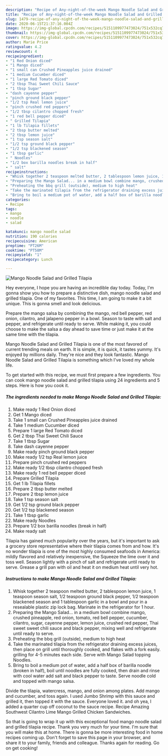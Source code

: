 ```yaml
---
description: "Recipe of Any-night-of-the-week Mango Noodle Salad and Grilled Tilapia"
title: "Recipe of Any-night-of-the-week Mango Noodle Salad and Grilled Tilapia"
slug: 1479-recipe-of-any-night-of-the-week-mango-noodle-salad-and-grilled-tilapia
date: 2020-06-15T21:37:16.004Z
image: https://img-global.cpcdn.com/recipes/5151109977473024/751x532cq70/mango-noodle-salad-and-grilled-tilapia-recipe-main-photo.jpg
thumbnail: https://img-global.cpcdn.com/recipes/5151109977473024/751x532cq70/mango-noodle-salad-and-grilled-tilapia-recipe-main-photo.jpg
cover: https://img-global.cpcdn.com/recipes/5151109977473024/751x532cq70/mango-noodle-salad-and-grilled-tilapia-recipe-main-photo.jpg
author: Marie Price
ratingvalue: 4.2
reviewcount: 4
recipeingredient:
- "1 Red Onion diced"
- "1 Mango diced"
- "1 small can Crushed Pineapples juice drained"
- "1 medium Cucumber diced"
- "1 large Red Tomato diced"
- "2 tbsp Thai Sweet Chili Sauce"
- "1 tbsp Sugar"
- "dash cayenne pepper"
- "pinch ground black pepper"
- "1/2 tsp Real lemon juice"
- "pinch crushed red peppers"
- "1/2 tbsp cilantro chopped fresh"
- "1 red bell pepper diced"
- " Grilled Tilapia"
- "1 lb Tilapia fillets"
- "2 tbsp butter melted"
- "2 tbsp lemon juice"
- "1 tsp season salt"
- "1/2 tsp ground black pepper"
- "1/2 tsp blackened season"
- "1 tbsp garlic"
- " Noodles"
- "1/2 box barilla noodles break in half"
- " salt"
recipeinstructions:
- "Whisk together 2 teaspoon melted butter, 2 tablespoon lemon juice, 1 teaspoon season salt, 1/2 teaspoon ground black pepper, 1/2 teaspoon blackened season and 1 tablespoon garlic in a bowl and pour in a resealable  plastic zip lock bag. Marinate in the refrigerator for 1 hour."
- "Preparing the Mango Salad... in a medium bowl combine mango, crushed pineapple, red onion, tomato, red bell pepper, cucumber, cilantro, sugar, cayenne pepper, lemon juice, crushed red pepper, Thai sweet sweet chili sauce and black pepper, mixing well and refrigerate until ready to serve."
- "Preheating the bbq grill (outside), medium to high heat"
- "Take the marinated tilapia from the refrigerator draining excess juices, then place on grill until thoroughly cooked, and flakes with a fork easily. grilling for 4-5 minutes each side. Serve with Mango Salad topping Noodles."
- "Bring to boil a medium pot of water, add a half box of barilla noodle (broken in half), boil until noodles are fully cooked, then drain and rinse with cool water add salt and black pepper to taste. Serve noodle cold and topped with mango salsa."
categories:
- Recipe
tags:
- mango
- noodle
- salad

katakunci: mango noodle salad 
nutrition: 190 calories
recipecuisine: American
preptime: "PT26M"
cooktime: "PT58M"
recipeyield: "1"
recipecategory: Lunch

---
```



![Mango Noodle Salad and Grilled Tilapia](https://img-global.cpcdn.com/recipes/5151109977473024/751x532cq70/mango-noodle-salad-and-grilled-tilapia-recipe-main-photo.jpg)

Hey everyone, I hope you are having an incredible day today. Today, I'm gonna show you how to prepare a distinctive dish, mango noodle salad and grilled tilapia. One of my favorites. This time, I am going to make it a bit unique. This is gonna smell and look delicious.

Prepare the mango salsa by combining the mango, red bell pepper, red onion, cilantro, and jalapeno pepper in a bowl. Season to taste with salt and pepper, and refrigerate until ready to serve. While making it, you could choose to make the salsa a day ahead to save time or just make it at the same time with the tilapia.

Mango Noodle Salad and Grilled Tilapia is one of the most favored of current trending meals on earth. It is simple, it is quick, it tastes yummy. It's enjoyed by millions daily. They're nice and they look fantastic. Mango Noodle Salad and Grilled Tilapia is something which I've loved my whole life.


To get started with this recipe, we must first prepare a few ingredients. You can cook mango noodle salad and grilled tilapia using 24 ingredients and 5 steps. Here is how you cook it.

<!--inarticleads1-->

##### The ingredients needed to make Mango Noodle Salad and Grilled Tilapia:

1. Make ready 1 Red Onion diced
1. Get 1 Mango diced
1. Take 1 small can Crushed Pineapples juice drained
1. Take 1 medium Cucumber diced
1. Prepare 1 large Red Tomato diced
1. Get 2 tbsp Thai Sweet Chili Sauce
1. Take 1 tbsp Sugar
1. Take dash cayenne pepper
1. Make ready pinch ground black pepper
1. Make ready 1/2 tsp Real lemon juice
1. Prepare pinch crushed red peppers
1. Make ready 1/2 tbsp cilantro chopped fresh
1. Make ready 1 red bell pepper diced
1. Prepare  Grilled Tilapia
1. Get 1 lb Tilapia fillets
1. Prepare 2 tbsp butter melted
1. Prepare 2 tbsp lemon juice
1. Take 1 tsp season salt
1. Get 1/2 tsp ground black pepper
1. Get 1/2 tsp blackened season
1. Take 1 tbsp garlic
1. Make ready  Noodles
1. Prepare 1/2 box barilla noodles (break in half)
1. Make ready  salt


Tilapia has gained much popularity over the years, but it&#39;s important to ask a grocery store representative where their tilapia comes from and how. It&#39;s no wonder tilapia is one of the most highly consumed seafoods in America: mildly flavored and relatively inexpensive, the Squeeze the lime over it and toss well. Season lightly with a pinch of salt and refrigerate until ready to serve. Grease a grill pan with oil and heat it on medium heat until very hot. 

<!--inarticleads2-->

##### Instructions to make Mango Noodle Salad and Grilled Tilapia:

1. Whisk together 2 teaspoon melted butter, 2 tablespoon lemon juice, 1 teaspoon season salt, 1/2 teaspoon ground black pepper, 1/2 teaspoon blackened season and 1 tablespoon garlic in a bowl and pour in a resealable  plastic zip lock bag. Marinate in the refrigerator for 1 hour.
1. Preparing the Mango Salad... in a medium bowl combine mango, crushed pineapple, red onion, tomato, red bell pepper, cucumber, cilantro, sugar, cayenne pepper, lemon juice, crushed red pepper, Thai sweet sweet chili sauce and black pepper, mixing well and refrigerate until ready to serve.
1. Preheating the bbq grill (outside), medium to high heat
1. Take the marinated tilapia from the refrigerator draining excess juices, then place on grill until thoroughly cooked, and flakes with a fork easily. grilling for 4-5 minutes each side. Serve with Mango Salad topping Noodles.
1. Bring to boil a medium pot of water, add a half box of barilla noodle (broken in half), boil until noodles are fully cooked, then drain and rinse with cool water add salt and black pepper to taste. Serve noodle cold and topped with mango salsa.


Divide the tilapia, watercress, mango, and onion among plates. Add mango and cucumber, and toss again. I used Jumbo Shrimp with this sauce and grilled it, then topped it with the sauce. Everyone loved it. and oh yea, I added a quarter cup off coconut to the sauce recipe. Recipe Amazing Southwest Cilantro Lime Mango Grilled Chicken Sandwiches. 

So that is going to wrap it up with this exceptional food mango noodle salad and grilled tilapia recipe. Thank you very much for your time. I'm sure that you will make this at home. There is gonna be more interesting food in home recipes coming up. Don't forget to save this page in your browser, and share it to your family, friends and colleague. Thanks again for reading. Go on get cooking!
